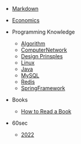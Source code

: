 <!-- markdownlint-disable MD041 -->

- [Markdown](Markdown.md)

- [Economics](docs/Economics.md)

- Programming Knowledge
  - [Algorithm](docs/Algorithms.md)
  - [ComputerNetwork](docs/ComputerNetwork.md)
  - [Design Prinsples](docs/DesignPrinciples.md)
  - [Linux](https://dunwu.github.io/linux-tutorial/)
  - [Java](docs/Java.md)
  - [MySQL](docs/MySQL.md)
  - [Redis](docs/Redis.md)
  - [SpringFramework](docs/SpringFramework.md)

- Books
  - [How to Read a Book](books/HowToReadABook.md)
  
- 60sec
  - [2022](docs/60sec2022.md)
